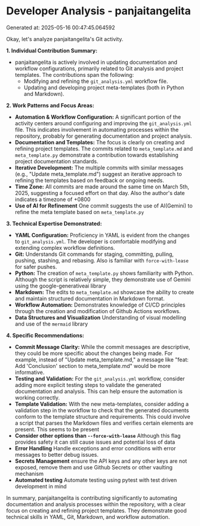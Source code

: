 # Developer Analysis - panjaitangelita
Generated at: 2025-05-16 00:47:45.064592

Okay, let's analyze panjaitangelita's Git activity.

**1. Individual Contribution Summary:**

*   panjaitangelita is actively involved in updating documentation and workflow configurations, primarily related to Git analysis and project templates. The contributions span the following:
    *   Modifying and refining the `git_analysis.yml` workflow file.
    *   Updating and developing project meta-templates (both in Python and Markdown).

**2. Work Patterns and Focus Areas:**

*   **Automation & Workflow Configuration:** A significant portion of the activity centers around configuring and improving the `git_analysis.yml` file. This indicates involvement in automating processes within the repository, probably for generating documentation and project analysis.
*   **Documentation and Templates:**  The focus is clearly on creating and refining project templates.  The commits related to `meta_template.md` and `meta_template.py` demonstrate a contribution towards establishing project documentation standards.
*   **Iterative Development:** The multiple commits with similar messages (e.g., "Update meta_template.md") suggest an iterative approach to refining the templates based on feedback or ongoing needs.
*   **Time Zone:**  All commits are made around the same time on March 5th, 2025, suggesting a focused effort on that day. Also the author's date indicates a timezone of +0800
*   **Use of AI for Refinement** One commit suggests the use of AI(Gemini) to refine the meta template based on `meta_template.py`

**3. Technical Expertise Demonstrated:**

*   **YAML Configuration:**  Proficiency in YAML is evident from the changes to `git_analysis.yml`. The developer is comfortable modifying and extending complex workflow definitions.
*   **Git:** Understands Git commands for staging, committing, pulling, pushing, stashing, and rebasing.  Also is familiar with `force-with-lease` for safer pushes.
*   **Python:** The creation of `meta_template.py` shows familiarity with Python. Although the script is relatively simple, they demonstrate use of Gemini using the google-generativeai library
*   **Markdown:** The edits to `meta_template.md` showcase the ability to create and maintain structured documentation in Markdown format.
*   **Workflow Automation:** Demonstrates knowledge of CI/CD principles through the creation and modification of Github Actions workflows.
*   **Data Structures and Visualization** Understanding of visual modelling and use of the `mermaid` library

**4. Specific Recommendations:**

*   **Commit Message Clarity:** While the commit messages are descriptive, they could be more specific about the changes being made.  For example, instead of "Update meta_template.md," a message like "feat: Add 'Conclusion' section to meta_template.md" would be more informative.
*   **Testing and Validation:**  For the `git_analysis.yml` workflow, consider adding more explicit testing steps to validate the generated documentation and analysis. This can help ensure the automation is working correctly.
*   **Template Validation:**  With the new meta-templates, consider adding a validation step in the workflow to check that the generated documents conform to the template structure and requirements.  This could involve a script that parses the Markdown files and verifies certain elements are present. This seems to be present
*   **Consider other options than `--force-with-lease`** Although this flag provides safety it can still cause issues and potential loss of data
*   **Error Handling** Handle exceptions and error conditions with error messages to better debug issues.
*   **Secrets Management** ensure the API keys and any other keys are not exposed, remove them and use Github Secrets or other vaulting mechanism
*   **Automated testing** Automate testing using pytest with test driven development in mind

In summary, panjaitangelita is contributing significantly to automating documentation and analysis processes within the repository, with a clear focus on creating and refining project templates. They demonstrate good technical skills in YAML, Git, Markdown, and workflow automation.
